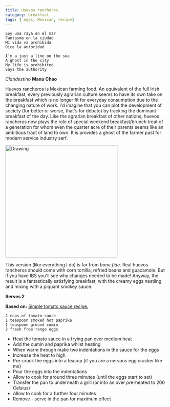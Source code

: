```yaml
---
title: Huevos rancheros 
category: breakfast
tags: [ eggs, Mexican, recipe]
---
```


	Soy una raya en el mar
	Fantasma en la ciudad
	Mi vida va prohibida
	Dice la autoridad

	I'm a just a line on the sea
	A ghost in the city
	My life is prohibited
	Says the authority

*Clandestino* **Manu Chao**

Huevos rancheros is Mexican farming food. An equivalent of the full Irish breakfast, every previously agrarian culture seems to have its own take on the breakfast which is no longer fit for everyday consumption due to the changing nature of work. I'd imagine that you can plot the development of society (for better or worse, that's for debate) by tracking the dominant breakfast of the day. Like the agrarian breakfast of other nations, huevos rancheros now plays the role of special weekend breakfast/brunch treat of a generation for whom even the quarter acre of their parents seems like an ambitious tract of land to own. It is provides a ghost of the farmer past for modern service industry serf.

<img src="http://fodblog.github.io/assets/pictures/rancheros.jpg" alt="Drawing" style="width: 350px;"/>

This version (like everything I do) is far from *bone fide*. Real huevos rancheros should come with corn tortilla, refried beans and guacamole. But if you have IBS you'll see why changes needed to be made! Anyway, the result is a fantastically satisfying breakfast, with the creamy eggs nestling and mixing with a piquant smokey sauce.

**Serves 2**

**Based on:** [Simple tomato sauce recipe.](https://fodblog.github.io/2017/basic_tomato_sauce/)

	2 cups of tomato sauce 
	1 teaspoon smoked hot paprika
	1 teaspoon ground cumin
	2 fresh free range eggs
	
* Heat the tomato sauce in a frying pan over medium heat
* Add the cumin and paprika whilst heating
* When warm through make two indentations in the sauce for the eggs
* Increase the heat to high
* Pre-crack the eggs into a teacup (if you are a nervous egg cracker like me)
* Pour the eggs into the indentations
* Allow to cook for around three minutes (until the eggs start to set)
* Transfer the pan to underneath a grill (or into an over pre-heated to 200 Celsius)
* Allow to cook for a further four minutes
* Remove - serve in the pan for maximum effect